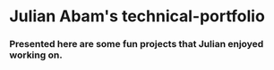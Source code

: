 # Julian Abam's technical-portfolio

### Presented here are some fun projects that Julian enjoyed working on.
